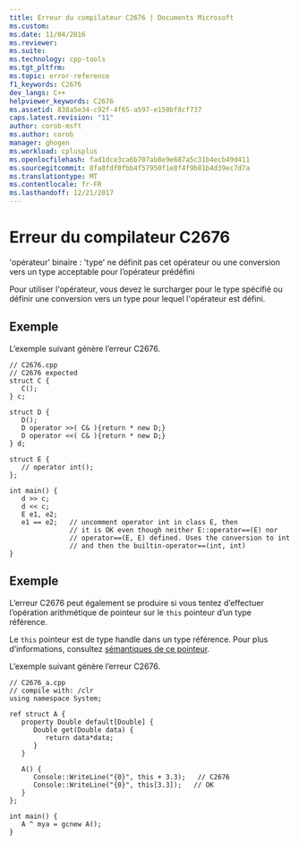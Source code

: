 ```yaml
---
title: Erreur du compilateur C2676 | Documents Microsoft
ms.custom: 
ms.date: 11/04/2016
ms.reviewer: 
ms.suite: 
ms.technology: cpp-tools
ms.tgt_pltfrm: 
ms.topic: error-reference
f1_keywords: C2676
dev_langs: C++
helpviewer_keywords: C2676
ms.assetid: 838a5e34-c92f-4f65-a597-e150bf8cf737
caps.latest.revision: "11"
author: corob-msft
ms.author: corob
manager: ghogen
ms.workload: cplusplus
ms.openlocfilehash: fad1dce3ca6b707ab8e9e687a5c31b4ecb49d411
ms.sourcegitcommit: 8fa8fdf0fbb4f57950f1e8f4f9b81b4d39ec7d7a
ms.translationtype: MT
ms.contentlocale: fr-FR
ms.lasthandoff: 12/21/2017
---
```

# <a name="compiler-error-c2676"></a>Erreur du compilateur C2676
'opérateur' binaire : 'type' ne définit pas cet opérateur ou une conversion vers un type acceptable pour l’opérateur prédéfini  
  
 Pour utiliser l'opérateur, vous devez le surcharger pour le type spécifié ou définir une conversion vers un type pour lequel l'opérateur est défini.  
  
## <a name="example"></a>Exemple  
 L’exemple suivant génère l’erreur C2676.  
  
```  
// C2676.cpp  
// C2676 expected  
struct C {  
   C();  
} c;  
  
struct D {  
   D();  
   D operator >>( C& ){return * new D;}  
   D operator <<( C& ){return * new D;}  
} d;  
  
struct E {  
   // operator int();  
};  
  
int main() {  
   d >> c;  
   d << c;  
   E e1, e2;  
   e1 == e2;   // uncomment operator int in class E, then  
               // it is OK even though neither E::operator==(E) nor   
               // operator==(E, E) defined. Uses the conversion to int   
               // and then the builtin-operator==(int, int)  
}  
```  
  
## <a name="example"></a>Exemple  
 L’erreur C2676 peut également se produire si vous tentez d’effectuer l’opération arithmétique de pointeur sur le `this` pointeur d’un type référence.  
  
 Le `this` pointeur est de type handle dans un type référence. Pour plus d’informations, consultez [sémantiques de ce pointeur](../../dotnet/how-to-define-and-consume-classes-and-structs-cpp-cli.md#BKMK_Semantics_of_the_this_pointer).  
  
 L’exemple suivant génère l’erreur C2676.  
  
```  
// C2676_a.cpp  
// compile with: /clr  
using namespace System;  
  
ref struct A {  
   property Double default[Double] {  
      Double get(Double data) {  
         return data*data;  
      }  
   }  
  
   A() {  
      Console::WriteLine("{0}", this + 3.3);   // C2676  
      Console::WriteLine("{0}", this[3.3]);   // OK  
   }  
};  
  
int main() {  
   A ^ mya = gcnew A();  
}  
```